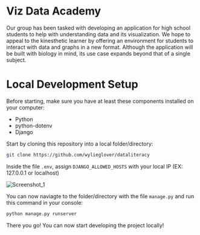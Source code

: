 # Viz Data Academy
Our group has been tasked with developing an application for high school students to help with understanding data and its visualization. We hope to appeal to the kinesthetic learner by offering an environment for students to interact with data and graphs in a new format. Although the application will be built with biology in mind, its use case expands beyond that of a single subject.

# Local Development Setup
Before starting, make sure you have at least these components installed on your computer:
- Python
- python-dotenv
- Django
 
Start by cloning this repository into a local folder/directory:
```sh
git clone https://github.com/wylieglover/dataliteracy
```
 
Inside the file ```.env```, assign ```DJANGO_ALLOWED_HOSTS``` with your local IP (EX: 127.0.0.1 or localhost)

![Screenshot_1](https://github.com/wylieglover/dataliteracy/assets/70774631/e2893d53-0f98-406d-ad6c-1e9e6eb7486a)

You can now naviagte to the folder/directory with the file ```manage.py``` and run this command in your console:
```sh
python manage.py runserver
```

There you go! You can now start developing the project locally!
